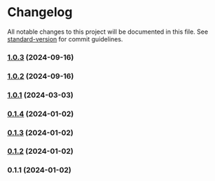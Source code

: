 # Changelog

All notable changes to this project will be documented in this file. See [standard-version](https://github.com/conventional-changelog/standard-version) for commit guidelines.

### [1.0.3](https://github.com/andriytyurnikov/rubakas-media-responsum/compare/v1.0.2...v1.0.3) (2024-09-16)

### [1.0.2](https://github.com/andriytyurnikov/rubakas-media-responsum/compare/v1.0.1...v1.0.2) (2024-09-16)

### [1.0.1](https://github.com/andriytyurnikov/rubakas-media-responsum/compare/v0.1.4...v1.0.1) (2024-03-03)

### [0.1.4](https://github.com/andriytyurnikov/rubakas-media-responsum/compare/v0.1.3...v0.1.4) (2024-01-02)

### [0.1.3](https://github.com/andriytyurnikov/rubakas-media-responsum/compare/v0.1.2...v0.1.3) (2024-01-02)

### [0.1.2](https://github.com/andriytyurnikov/rubakas-media-responsum/compare/v0.1.1...v0.1.2) (2024-01-02)

### 0.1.1 (2024-01-02)
